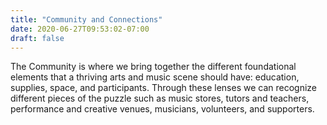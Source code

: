 ```yaml
---
title: "Community and Connections"
date: 2020-06-27T09:53:02-07:00
draft: false
---
```


The Community is where we bring together the different foundational elements that a 
thriving arts and music scene should have: education, supplies, space, and participants. 
Through these lenses we can recognize different pieces of the puzzle such as 
music stores, tutors and teachers, performance and creative venues, musicians, volunteers, and supporters.



